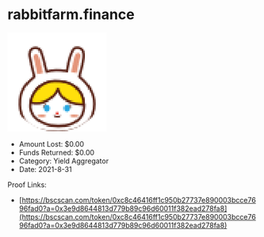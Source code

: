 # rabbitfarm.finance
![rabbitfarm.finance](/rektimages/rabbitfarm.finance.png)
- Amount Lost: $0.00
- Funds Returned: $0.00
- Category: Yield Aggregator
- Date: 2021-8-31



Proof Links:
- [https://bscscan.com/token/0xc8c46416ff1c950b27737e890003bcce7696fad0?a=0x3e9d8644813d779b89c96d60011f382ead278fa8](https://bscscan.com/token/0xc8c46416ff1c950b27737e890003bcce7696fad0?a=0x3e9d8644813d779b89c96d60011f382ead278fa8)


